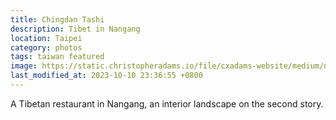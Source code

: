 ```yaml
---
title: Chingdan Tashi
description: Tibet in Nangang
location: Taipei
category: photos
tags: taiwan featured
image: https://static.christopheradams.io/file/cxadams-website/medium/nextcloud/Photos/Albums/2023/20230511-2021_Taipei_Nangang/20230511-2021_Taipei_Nangang_L1009624-0.jpg
last_modified_at: 2023-10-10 23:36:55 +0800
---
```


A Tibetan restaurant in Nangang, an interior landscape on the second story.
